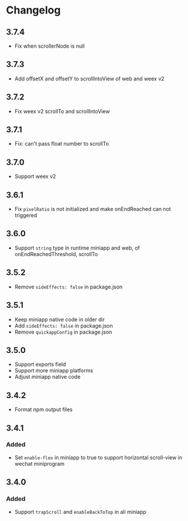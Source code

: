 # Changelog

## 3.7.4

- Fix when scrollerNode is null

## 3.7.3

- Add offsetX and offsetY to scrollIntoView of web and weex v2

## 3.7.2

- Fix weex v2 scrollTo and scrollIntoView

## 3.7.1

- Fix: can't pass float number to scrollTo

## 3.7.0

- Support weex v2

## 3.6.1

- Fix `pixelRatio` is not initialized and make onEndReached can not triggered

## 3.6.0

- Support `string` type in runtime miniapp and web, of onEndReachedThreshold, scrollTo

## 3.5.2

- Remove `sideEffects: false` in package.json

## 3.5.1

- Keep miniapp native code in older dir
- Add `sideEffects: false` in package.json
- Remove `quickappConfig` in package.json

## 3.5.0

- Support exports field
- Support more miniapp platforms
- Adjust miniapp native code

## 3.4.2

- Format npm output files

## 3.4.1

### Added

- Set `enable-flex` in miniapp to true to support horizontal scroll-view in wechat miniprogram
## 3.4.0

### Added

- Support `trapScroll` and `enableBackToTop` in ali miniapp
